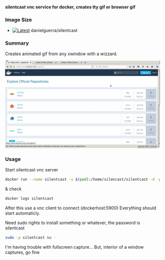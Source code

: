 #### silentcast vnc service for docker, creates tty gif or browser gif

### Image Size

* [![Latest](https://badge.imagelayers.io/danielguerra/silentcast.svg)](https://imagelayers.io/?images=danielguerra/silentcast:latest 'latest') danielguerra/silentcast

### Summary
Creates animated gif from any xwindow with a wizzard.

![bro-logo](https://raw.githubusercontent.com/danielguerra69/silentcast/master/anim.gif)

### Usage

Start silentcast vnc server

```bash
docker run --name silentcast -v $(pwd):/home/silencast/silentcast -d -p 5900:5900 danielguerra/silentcast
```
& check
```bash
docker logs silentcast
```
After this use a vnc client to connect (dockerhost:5900)
Everything should start automaticly.

Need sudo rights to install something or whatever, the password is silentcast
```bash
sudo -p silentcast su -
```

I'm having trouble with fullscreen capture...
But, interior of a window captures, go fine
